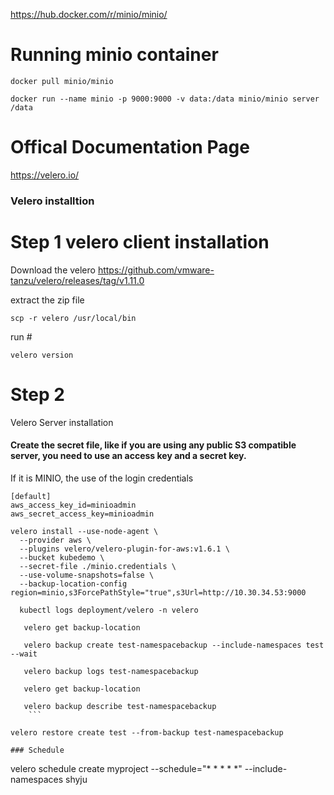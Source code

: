 
https://hub.docker.com/r/minio/minio/

# Running minio container
`docker pull minio/minio`

`docker run --name minio -p 9000:9000 -v data:/data minio/minio server /data`

# Offical Documentation Page
https://velero.io/
### Velero installtion 
# Step 1 velero client installation 
Download the velero 
https://github.com/vmware-tanzu/velero/releases/tag/v1.11.0

extract the zip file 

```
scp -r velero /usr/local/bin
```
run #
```
velero version
```



# Step 2
Velero Server installation 

#### Create the secret file, like if you are using any public S3 compatible server, you need to use an access key and a secret key.
If it is MINIO, the use of the login credentials
  ```
[default]
aws_access_key_id=minioadmin
aws_secret_access_key=minioadmin

```
  ```   
velero install --use-node-agent \
    --provider aws \
    --plugins velero/velero-plugin-for-aws:v1.6.1 \
    --bucket kubedemo \
    --secret-file ./minio.credentials \
    --use-volume-snapshots=false \
    --backup-location-config region=minio,s3ForcePathStyle="true",s3Url=http://10.30.34.53:9000
```
 ```
   kubectl logs deployment/velero -n velero
  ```
``` 
   velero get backup-location
   ```
```
   velero backup create test-namespacebackup --include-namespaces test --wait
```
```   
   velero backup logs test-namespacebackup
 ```
```  
   velero get backup-location
   ```
```   
   velero backup describe test-namespacebackup
    ```
```  
    velero restore create test --from-backup test-namespacebackup
  ```  
### Schedule 
```
velero schedule create myproject --schedule="* * * * *" --include-namespaces shyju
```
